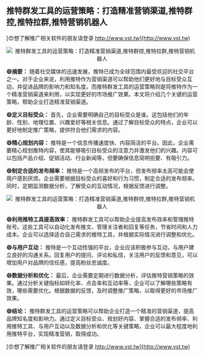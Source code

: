 ## **推特群发工具的运营策略：打造精准营销渠道,推特群控,推特拉群,推特营销机器人**

[😍想了解推广相关软件的朋友请登录 http://www.vst.tw](http://www.vst.tw)

 <center><img src="https://vst.tw/MP4/tuiguang/png/8.png" alt="推特群发工具的运营策略：打造精准营销渠道,推特群控,推特拉群,推特营销机器人"></center>

**😄摘要：**
随着社交媒体的迅速发展，推特已成为全球范围内最受欢迎的社交平台之一。对于企业来说，利用推特作为营销渠道可以帮助他们更好地与目标受众互动，并促进品牌的影响力和知名度。而推特群发工具的运营策略则是将推特作为一个精准营销渠道来利用，以实现更好的市场推广效果。本文将介绍几个关键的运营策略，帮助企业打造精准营销渠道。

**😄定义目标受众：**
首先，企业需要明确自己的目标受众是谁。这包括他们的年龄、性别、地理位置、兴趣爱好等相关信息。通过了解目标受众的特点，企业可以更好地制定推广策略，提供符合他们需求的内容。

**😄精心规划内容：**
推特是一个信息传播速度快、内容简洁的平台。因此，企业需要精心规划推特内容，使其能够吸引目标受众的注意力并激发他们的兴趣。内容可以包括产品介绍、促销活动、行业新闻等，但要确保信息简明扼要、有吸引力。

**😄制定合适的发布频率：**
推特是一个高频发布的平台，但发布频率太高可能会使用户感到厌烦。企业需要根据目标受众的喜好和行为习惯，制定合适的发布频率。同时，定期监测数据分析，了解受众的互动情况，根据反馈进行调整。

 <center><img src="https://vst.tw/MP4/tuiguang/png/3.png" alt="推特群发工具的运营策略：打造精准营销渠道,推特群控,推特拉群,推特营销机器人"></center>

**😄利用推特工具提高效率：**
推特群发工具可以帮助企业提高发布效率和管理推特账号。这些工具可以自动化发布推文、管理关注者和回复等任务，节省时间和人力成本。企业可以选择适合自己需求的推特工具，并根据实际情况进行调整和优化。

**😄与用户互动：**
推特是一个互动性强的平台，企业应该积极参与互动，与用户建立良好的沟通关系。回复用户的提问、评论和私信，关注用户的反馈和意见，可以增加用户对品牌的信任感，提高粉丝忠诚度。

**😄数据分析和优化：**
最后，企业需要定期进行数据分析，评估推特营销策略的效果。通过分析关键指标如转化率、点击率和互动率等，企业可以了解哪些策略有效，哪些需要优化。根据数据的反馈，及时调整推广策略，以取得更好的市场推广效果。

**😄结论：**
推特群发工具的运营策略可以帮助企业打造一个精准的营销渠道，提高品牌知名度和影响力。通过定义目标受众、规划好内容、掌握合适的发布频率、利用推特工具、与用户互动以及数据分析和优化等关键策略，企业可以最大程度地利用推特平台，实现精准营销，取得成功。

[😍想了解推广相关软件的朋友请登录 http://www.vst.tw](http://www.vst.tw)



